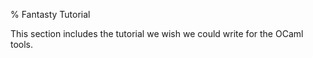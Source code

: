 % Fantasty Tutorial

This section includes the tutorial we wish we could write for the
OCaml tools.
